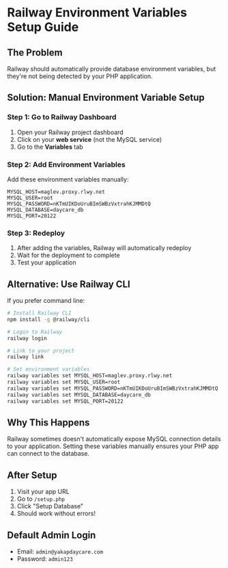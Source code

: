 # Railway Environment Variables Setup Guide

## The Problem

Railway should automatically provide database environment variables, but they're not being detected by your PHP application.

## Solution: Manual Environment Variable Setup

### Step 1: Go to Railway Dashboard

1. Open your Railway project dashboard
2. Click on your **web service** (not the MySQL service)
3. Go to the **Variables** tab

### Step 2: Add Environment Variables

Add these environment variables manually:

```
MYSQL_HOST=maglev.proxy.rlwy.net
MYSQL_USER=root
MYSQL_PASSWORD=nKTmUIKDoUruBImSWBzVxtrahKJMMDtQ
MYSQL_DATABASE=daycare_db
MYSQL_PORT=20122
```

### Step 3: Redeploy

1. After adding the variables, Railway will automatically redeploy
2. Wait for the deployment to complete
3. Test your application

## Alternative: Use Railway CLI

If you prefer command line:

```bash
# Install Railway CLI
npm install -g @railway/cli

# Login to Railway
railway login

# Link to your project
railway link

# Set environment variables
railway variables set MYSQL_HOST=maglev.proxy.rlwy.net
railway variables set MYSQL_USER=root
railway variables set MYSQL_PASSWORD=nKTmUIKDoUruBImSWBzVxtrahKJMMDtQ
railway variables set MYSQL_DATABASE=daycare_db
railway variables set MYSQL_PORT=20122
```

## Why This Happens

Railway sometimes doesn't automatically expose MySQL connection details to your application. Setting these variables manually ensures your PHP app can connect to the database.

## After Setup

1. Visit your app URL
2. Go to `/setup.php`
3. Click "Setup Database"
4. Should work without errors!

## Default Admin Login

- Email: `admin@yakapdaycare.com`
- Password: `admin123`

